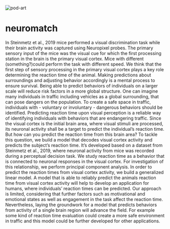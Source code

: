 ![pod-art](https://user-images.githubusercontent.com/70800017/130761696-5c90620b-97b8-48e9-9e75-1a116af9ff43.png)
# neuromatch

In Steinmetz et al., 2019 mice performed a visual discrimination task while their brain activity was captured using Neuropixel probes. The primary sensory input of the mice was the visual cue for which the first processing station in the brain is the primary visual cortex. Mice with different (something?)could perform the task with different speed. We think that the first step of sensory processing in the primary visual cortex plays a key role determining the reaction time of the animal.
Making predictions about surroundings and adjusting behavior accordingly is a mental process to ensure survival. Being able to predict behaviors of individuals on a larger scale will reduce risk factors in a more global structure. One can imagine many individuals in traffic including vehicles as a global surrounding, that can pose dangers on the population. To create a safe space in traffic, individuals with - voluntary or involuntary - dangerous behaviors should be identified. 
Predicting reaction time upon visual perception is a reliable way of identifying individuals with behaviors that are endangering traffic. Since the visual cortex is the initial brain area, where visual stimuli are processed, its neuronal activity shall be a target to predict the individual’s reaction time. But how can you predict the reaction time from this brain area?
To tackle this question, we build a model that decodes visual cortex activity and predicts the subject’s reaction time. It’s developed based on a dataset from Steinmetz et al., 2019, where neuronal activity from mice was recorded during a perceptual decision task. We study reaction time as a behavior that is connected to neuronal responses in the visual cortex. For investigation of this relationship, we perform principal component analysis. In order to predict the reaction times from visual cortex activity, we build a generalized linear model.
A model that is able to reliably predict the animals reaction time from visual cortex activity will help to develop an application for humans, where individuals’ reaction times can be predicted. Our approach is limited, considering that further factors such as motivational and emotional states as well as engagement in the task affect the reaction time. Nevertheless, laying the groundwork for a model that predicts behaviors from activity of a single brain region will advance the field. For example some kind of reaction time evaluation could create a more safe environment in traffic and this model could be further developed for other applications.
